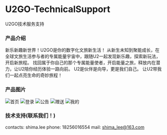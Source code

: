 # U2GO-TechnicalSupport
U2GO技术服务支持

### 产品介绍
新乐新趣新世界！U2GO是你的数字化文旅新生活！
从新生未知到聚能成长，在全球文旅生活参与者的专属能量宇宙中，跟随U2一起发现新乐趣，探索新玩法，开启新旅程。
找回属于你自己的那个专属能量使者，开启能量之旅，释放内在潜力，让U2陪你经历体验一路向前。
U2是伙伴是向导，更是我们自己。
让U2带我们一起点亮生命的奇妙旅程！


### 产品图片
![首页](https://static.yeeverse.top/yvshop-promotional-image/born.png)
![登录](https://static.yeeverse.top/yvshop-promotional-image/login.png)
![公告](https://static.yeeverse.top/yvshop-promotional-image/news.png)
![赠送](https://static.yeeverse.top/yvshop-promotional-image/transfer.png)
![我的](https://static.yeeverse.top/yvshop-promotional-image/user.png)



### 技术支持(联系我们！)
contacts: shima.lee
phone: 18256016554
mail: shima_lee@163.com
